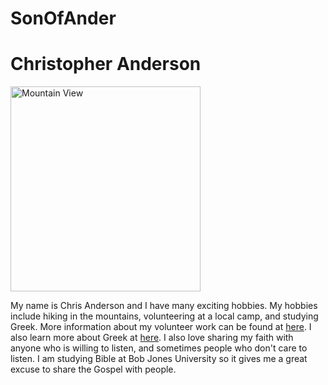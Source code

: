 # SonOfAnder
<HTML>
<Head>
  <Title> Chris Anderson </title>
</head>
<body>
  <h1> Christopher Anderson </h1>
  <img src="https://scontent-atl3-1.xx.fbcdn.net/v/t1.0-9/1511460_906366509376112_4881276343371884647_n.jpg?oh=9c0fcfc653676db767b7fb4ecc17ed68&oe=586D498D" alt="Mountain View" style="width:304px;height:328px;">
  <p>My name is Chris Anderson and I have many exciting hobbies. My hobbies include hiking in the mountains, volunteering at a local camp, 
  and studying Greek. More information about my volunteer work can be found at <a href="wilds.org">here</a>. I also learn more about Greek
  at <a href="http://dailydoseofgreek.com/">here</a>.
  I also love sharing my faith with anyone who is willing to listen, and sometimes people who don't care to listen. I 
  am studying Bible at Bob Jones University so it gives me a great excuse to share the Gospel with people. </p>
</body>
</html>
